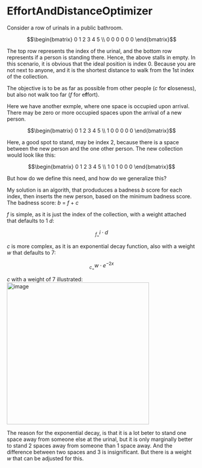# EffortAndDistanceOptimizer

Consider a row of urinals in a public bathroom.
```math
\begin{bmatrix}
 0  1  2  3  4  5 \\ 
 0  0  0  0  0  0 
\end{bmatrix}
```
The top row represents the index of the urinal, and the bottom row represents if a person is standing there. Hence, the above stalls in empty. In this scenario, it is obvious that the ideal position is index 0. Because you are not next to anyone, and it is the shortest distance to walk from the 1st index of the collection.

The objective is to be as far as possible from other people (_c_ for **c**loseness), but also not walk too far (_f_ for e**f**fort).

Here we have another exmple, where one space is occupied upon arrival. There may be zero or more occupied spaces upon the arrival of a new person.
```math
\begin{bmatrix}
 0  1  2  3  4  5 \\ 
 1  0  0  0  0  0 
\end{bmatrix}
```
Here, a good spot to stand, may be index 2, because there is a space between the new person and the one other person. The new collection would look like this:
```math
\begin{bmatrix}
 0  1  2  3  4  5 \\ 
 1  0  1  0  0  0 
\end{bmatrix}
```
But how do we define this need, and how do we generalize this? 

My solution is an algorith, that produduces a badness _b_ score for each index, then inserts the new person, based on the minimum badness score. The badness score: _b_ =  _f_ + _c_

_f_ is simple, as it is just the index of the collection, with a weight attached that defaults to 1 _d_:
```math
_f_ = i\cdot d
```
_c_ is more complex, as it is an exponential decay function, also with a weight _w_ that defaults to 7:
```math
_c_ = w\cdot e^{-2x}
```
_c_ with a weight of 7 illustrated:
<img width="378" alt="image" src="https://github.com/DivanVanZyl/EffortAndDistanceOptimizer/assets/5897077/b42aaa78-ecf6-4ddc-84ca-65a29abde4de">

The reason for the exponential decay, is that it is a lot beter to stand one space away from someone else at the urinal, but it is only marginally better to stand 2 spaces away from someone than 1 space away. And the difference between two spaces and 3 is insignificant. But there is a weight _w_ that can be adjusted for this.
